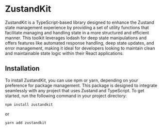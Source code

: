 # ZustandKit

ZustandKit is a TypeScript-based library designed to enhance the Zustand state management experience by providing a set of utility functions that facilitate managing and handling state in a more structured and efficient manner. This toolkit leverages lodash for deep state manipulations and offers features like automated response handling, deep state updates, and error management, making it ideal for developers looking to maintain clean and maintainable state logic within their React applications.

## Installation

To install ZustandKit, you can use npm or yarn, depending on your preference for package management. This package is designed to integrate seamlessly with any project that uses Zustand and TypeScript. To get started, run the following command in your project directory:

```bash
npm install zustandkit
```
or
```bash
yarn add zustandkit
```